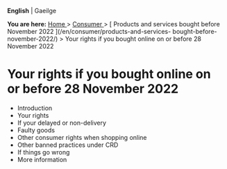 **English** |  Gaeilge 

**You are here:** [ Home ](/en/) > [ Consumer ](/en/consumer/) > [ Products
and services bought before November 2022 ](/en/consumer/products-and-services-
bought-before-november-2022/) > Your rights if you bought online on or before
28 November 2022

#  Your rights if you bought online on or before 28 November 2022

  * Introduction 
  * Your rights 
  * If your delayed or non-delivery 
  * Faulty goods 
  * Other consumer rights when shopping online 
  * Other banned practices under CRD 
  * If things go wrong 
  * More information 
